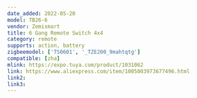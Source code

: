 ```yaml
---
date_added: 2022-05-20
model: TB26-6
vendor: Zemismart
title: 6 Gang Remote Switch 4x4
category: remote
supports: action, battery
zigbeemodel: ['TS0601', '_TZE200_9mahtqtg']
compatible: [zha]
mlink: https://expo.tuya.com/product/1031062
link: https://www.aliexpress.com/item/1005003973677496.html
link2: 
link3: 
---
```

